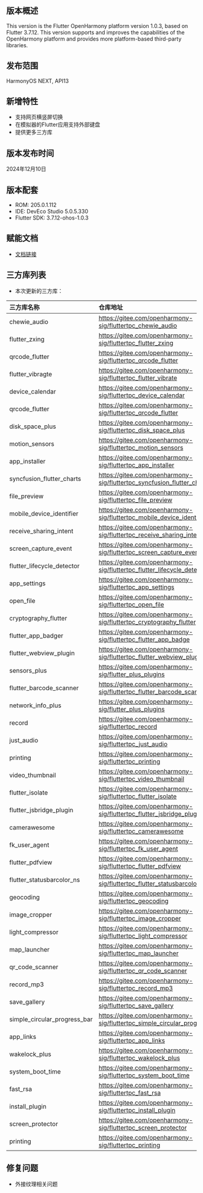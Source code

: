 ## 版本概述
This version is the Flutter OpenHarmony platform version 1.0.3, based on Flutter 3.7.12. This version supports and improves the capabilities of the OpenHarmony platform and provides more platform-based third-party libraries.

## 发布范围
HarmonyOS NEXT, API13

## 新增特性
- 支持网页横竖屏切换
- 在模拟器的Flutter应用支持外部键盘
- 提供更多三方库

## 版本发布时间
2024年12月10日

## 版本配套
- ROM: 205.0.1.112
- IDE: DevEco Studio 5.0.5.330
- Flutter SDK: 3.7.12-ohos-1.0.3

## 赋能文档
- [文档链接](https://gitee.com/openharmony-sig/flutter_samples/tree/master/ohos/docs)

## 三方库列表
- 本次更新的三方库：

|三方库名称|仓库地址|
|:----|:----|
|chewie_audio|https://gitee.com/openharmony-sig/fluttertpc_chewie_audio|
|flutter_zxing|https://gitee.com/openharmony-sig/fluttertpc_flutter_zxing|
|qrcode_flutter|https://gitee.com/openharmony-sig/fluttertpc_qrcode_flutter|
|flutter_vibragte|https://gitee.com/openharmony-sig/fluttertpc_flutter_vibrate|
|device_calendar|https://gitee.com/openharmony-sig/fluttertpc_device_calendar|
|qrcode_flutter|https://gitee.com/openharmony-sig/fluttertpc_qrcode_flutter|
|disk_space_plus|https://gitee.com/openharmony-sig/fluttertpc_disk_space_plus|
|motion_sensors|https://gitee.com/openharmony-sig/fluttertpc_motion_sensors|
|app_installer|https://gitee.com/openharmony-sig/fluttertpc_app_installer|
|syncfusion_flutter_charts|https://gitee.com/openharmony-sig/fluttertpc_syncfusion_flutter_charts|
|file_preview|https://gitee.com/openharmony-sig/fluttertpc_file_preview|
|mobile_device_identifier|https://gitee.com/openharmony-sig/fluttertpc_mobile_device_identifier|
|receive_sharing_intent|https://gitee.com/openharmony-sig/fluttertpc_receive_sharing_intent|
|screen_capture_event|https://gitee.com/openharmony-sig/fluttertpc_screen_capture_event|
|flutter_lifecycle_detector|https://gitee.com/openharmony-sig/fluttertpc_flutter_lifecycle_detector|
|app_settings|https://gitee.com/openharmony-sig/fluttertpc_app_settings|
|open_file|https://gitee.com/openharmony-sig/fluttertpc_open_file|
|cryptography_flutter|https://gitee.com/openharmony-sig/fluttertpc_cryptography_flutter|
|flutter_app_badger|https://gitee.com/openharmony-sig/fluttertpc_flutter_app_badge|
|flutter_webview_plugin|https://gitee.com/openharmony-sig/fluttertpc_flutter_webview_plugin|
|sensors_plus|https://gitee.com/openharmony-sig/flutter_plus_plugins|
|flutter_barcode_scanner|https://gitee.com/openharmony-sig/fluttertpc_flutter_barcode_scanner|
|network_info_plus|https://gitee.com/openharmony-sig/flutter_plus_plugins|
|record|https://gitee.com/openharmony-sig/fluttertpc_record|
|just_audio|https://gitee.com/openharmony-sig/fluttertpc_just_audio|
|printing|https://gitee.com/openharmony-sig/fluttertpc_printing|
|video_thumbnail|https://gitee.com/openharmony-sig/fluttertpc_video_thumbnail|
|flutter_isolate|https://gitee.com/openharmony-sig/fluttertpc_flutter_isolate|
|flutter_jsbridge_plugin|https://gitee.com/openharmony-sig/fluttertpc_flutter_jsbridge_plugin|
|camerawesome|https://gitee.com/openharmony-sig/fluttertpc_camerawesome|
|fk_user_agent|https://gitee.com/openharmony-sig/fluttertpc_fk_user_agent|
|flutter_pdfview|https://gitee.com/openharmony-sig/fluttertpc_flutter_pdfview|
|flutter_statusbarcolor_ns|https://gitee.com/openharmony-sig/fluttertpc_flutter_statusbarcolor_ns|
|geocoding|https://gitee.com/openharmony-sig/fluttertpc_geocoding|
|image_cropper|https://gitee.com/openharmony-sig/fluttertpc_image_cropper|
|light_compressor|https://gitee.com/openharmony-sig/fluttertpc_light_compressor|
|map_launcher|https://gitee.com/openharmony-sig/fluttertpc_map_launcher|
|qr_code_scanner|https://gitee.com/openharmony-sig/fluttertpc_qr_code_scanner|
|record_mp3|https://gitee.com/openharmony-sig/fluttertpc_record_mp3|
|save_gallery|https://gitee.com/openharmony-sig/fluttertpc_save_gallery|
|simple_circular_progress_bar|https://gitee.com/openharmony-sig/fluttertpc_simple_circular_progress_bar|
|app_links|https://gitee.com/openharmony-sig/fluttertpc_app_links|
|wakelock_plus|https://gitee.com/openharmony-sig/fluttertpc_wakelock_plus|
|system_boot_time|https://gitee.com/openharmony-sig/fluttertpc_system_boot_time|
|fast_rsa|https://gitee.com/openharmony-sig/fluttertpc_fast_rsa|
|install_plugin|https://gitee.com/openharmony-sig/fluttertpc_install_plugin|
|screen_protector|https://gitee.com/openharmony-sig/fluttertpc_screen_protector|
|printing|https://gitee.com/openharmony-sig/fluttertpc_printing|


## 修复问题
- 外接纹理相关问题